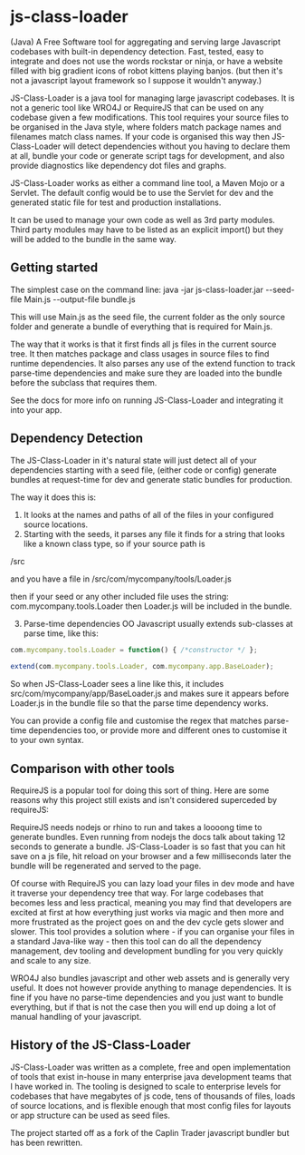 js-class-loader
===============

(Java) A Free Software tool for aggregating and serving large Javascript codebases with built-in dependency detection. 
Fast, tested, easy to integrate and does not use the words rockstar or ninja, or have a website filled with big gradient 
icons of robot kittens playing banjos. (but then it's not a javascript layout framework so I suppose it wouldn't anyway.)

JS-Class-Loader is a java tool for managing large javascript codebases. It is not a generic tool like WRO4J or RequireJS
that can be used on any codebase given a few modifications. This tool requires your source files to be organised in the
Java style, where folders match package names and filenames match class names. If your code is organised this way then
JS-Class-Loader will detect dependencies without you having to declare them at all, bundle your code or generate script
tags for development, and also provide diagnostics like dependency dot files and graphs.

JS-Class-Loader works as either a command line tool, a Maven Mojo or a Servlet. The default config would be to use the 
Servlet for dev and the generated static file for test and production installations.

It can be used to manage your own code as well as 3rd party modules. Third party modules may have to be listed as an explicit
import() but they will be added to the bundle in the same way.


Getting started
---------------

The simplest case on the command line:
java -jar js-class-loader.jar --seed-file Main.js --output-file bundle.js

This will use Main.js as the seed file, the current folder as the only source folder and generate a bundle of everything
that is required for Main.js.

The way that it works is that it first finds all js files in the current source tree. It then matches package and class 
usages in source files to find runtime dependencies. It also parses any use of the extend function to track parse-time
dependencies and make sure they are loaded into the bundle before the subclass that requires them.

See the docs for more info on running JS-Class-Loader and integrating it into your app.

Dependency Detection
--------------------

The JS-Class-Loader in it's natural state will just detect all of your dependencies starting with a seed file, (either code
or config) generate bundles at request-time for dev and generate static bundles for production.

The way it does this is:
1. It looks at the names and paths of all of the files in your configured source locations.
2. Starting with the seeds, it parses any file it finds for a string that looks like a known class type, so if your source path is

/src

and you have a file in /src/com/mycompany/tools/Loader.js

then if your seed or any other included file uses the string: com.mycompany.tools.Loader then Loader.js will be included in the
bundle.

3. Parse-time dependencies
OO Javascript usually extends sub-classes at parse time, like this:

```javascript
com.mycompany.tools.Loader = function() { /*constructor */ };
 
extend(com.mycompany.tools.Loader, com.mycompany.app.BaseLoader);
```

So when JS-Class-Loader sees a line like this, it includes src/com/mycompany/app/BaseLoader.js and makes sure it 
appears before Loader.js in the bundle file so that the parse time dependency works. 

You can provide a config file and customise the regex that matches parse-time dependencies too, or provide more and different ones
to customise it to your own syntax.


Comparison with other tools
---------------------------

RequireJS is a popular tool for doing this sort of thing. Here are some reasons why this project still exists and isn't
considered superceded by requireJS:

RequireJS needs nodejs or rhino to run and takes a loooong time to generate bundles. Even running from nodejs the docs
talk about taking 12 seconds to generate a bundle. JS-Class-Loader is so fast that you can hit save on a js file, hit reload on your
browser and a few milliseconds later the bundle will be regenerated and served to the page.

Of course with RequireJS you can lazy load your files in dev mode and have it traverse your dependency tree that way.
For large codebases that becomes less and less practical, meaning you may find that developers are excited at first at how everything
just works via magic and then more and more frustrated as the project goes on and the dev cycle gets slower and slower.
This tool provides a solution where - if you can organise your files in a standard Java-like way - then this tool can 
do all the dependency management, dev tooling and development bundling for you very quickly and scale to any size.

WRO4J also bundles javascript and other web assets and is generally very useful. It does not however provide anything
to manage dependencies. It is fine if you have no parse-time dependencies and you just want to bundle everything, but 
if that is not the case then you will end up doing a lot of manual handling of your javascript.


History of the JS-Class-Loader
------------------------------

JS-Class-Loader was written as a complete, free and open implementation of tools that exist in-house in many enterprise java development
teams that I have worked in. The tooling is designed to scale to enterprise levels for codebases that have megabytes of js code, 
tens of thousands of files, loads of source locations, and is flexible enough that most config files for layouts or app structure
can be used as seed files.

The project started off as a fork of the Caplin Trader javascript bundler but has been rewritten.

